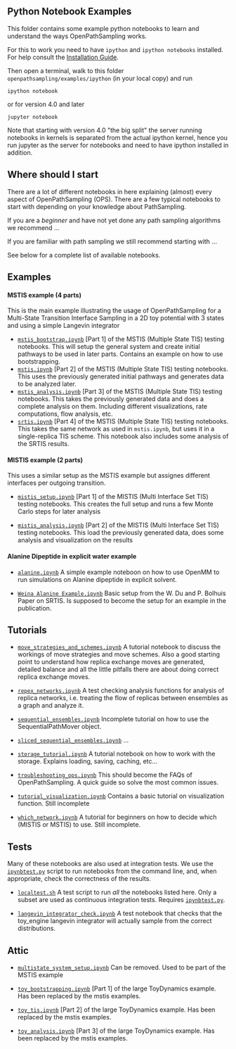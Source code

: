 ## Python Notebook Examples
This folder contains some example python notebooks to learn and understand the ways OpenPathSampling works.

For this to work you need to have `ipython` and `ipython notebooks` installed. For help consult the 
[Installation Guide](http://ipython.org/install.html).

Then open a terminal, walk to this folder `openpathsampling/examples/ipython` (in your local copy) and run
```
ipython notebook
```
or for version 4.0 and later
```
jupyter notebook
```
Note that starting with version 4.0 "the big split" the server running notebooks in kernels is separated from the actual ipython kernel, hence you run jupyter as the server for notebooks and need to have ipython installed in addition.

## Where should I start

There are a lot of different notebooks in here explaining (almost) every aspect of OpenPathSampling (OPS). There are a few typical notebooks to start with depending on your knowledge about PathSampling. 

If you are a _beginner_ and have not yet done any path sampling algorithms we recommend ...

If you are familiar with path sampling we still recommend starting with ...

See below for a complete list of available notebooks.

## Examples

#### MSTIS example (4 parts)

This is the main example illustrating the usage of OpenPathSampling for a Multi-State Transition Interface Sampling in a 2D toy potential with 3 states and using a simple Langevin integrator


- [`mstis_bootstrap.ipynb`](http://github.com/choderalab/openpathsampling/blob/master/examples/ipython/mstis_bootstrap.ipynb)
    [Part 1] of the MSTIS (Multiple State TIS) testing notebooks. This will
    setup the general system and create initial pathways to be used in later
    parts. Contains an example on how to use bootstrapping.
- [`mstis.ipynb`](http://github.com/choderalab/openpathsampling/blob/master/examples/ipython/mstis.ipynb)
    [Part 2] of the MSTIS (Multiple State TIS) testing notebooks. This uses the
    previously generated initial pathways and generates data to be analyzed
    later.
- [`mstis_analysis.ipynb`](http://github.com/choderalab/openpathsampling/blob/master/examples/ipython/mstis_analysis.ipynb)
    [Part 3] of the MSTIS (Multiple State TIS) testing notebooks. This takes
    the previously generated data and does a complete analysis on them.
    Including different visualizations, rate computations, flow analysis,
    etc.
- [`srtis.ipynb`](http://github.com/choderalab/openpathsampling/blob/master/examples/ipython/srtis.ipynb)
    [Part 4] of the MSTIS (Multiple State TIS) testing notebooks. This takes
    the same network as used in `mstis.ipynb`, but uses it in a
    single-replica TIS scheme. This notebook also includes some analysis of
    the SRTIS results.


#### MISTIS example (2 parts)

This uses a similar setup as the MSTIS example but assignes different interfaces per outgoing transition. 

- [`mistis_setup.ipynb`](http://github.com/choderalab/openpathsampling/blob/master/examples/ipython/mistis_setup.ipynb)
    [Part 1] of the MISTIS (Multi Interface Set TIS) testing notebooks. This creates the full setup and runs a few Monte Carlo steps for later analysis

- [`mistis_analysis.ipynb`](http://github.com/choderalab/openpathsampling/blob/master/examples/ipython/mistis_analysis.ipynb)
    [Part 2] of the MISTIS (Multi Interface Set TIS) testing notebooks. This load the previously generated data, does some analysis and visualization on the results 

#### Alanine Dipeptide in explicit water example

- [`alanine.ipynb`](http://github.com/choderalab/openpathsampling/blob/master/examples/ipython/alanine.ipynb)
    A simple example noteboon on how to use OpenMM to run simulations on Alanine dipeptide in explicit solvent.

- [`Weina Alanine Example.ipynb`](http://github.com/choderalab/openpathsampling/blob/master/examples/ipython/Weina%20Alanine%20Example.ipynb)
    Basic setup from the W. Du and P. Bolhuis Paper on SRTIS. Is supposed to become the setup for an example in the publication.

## Tutorials

-  [`move_strategies_and_schemes.ipynb`](http://github.com/choderalab/openpathsampling/blob/master/examples/ipython/move_strategies_and_schemes.ipynb)
    A tutorial notebook to discuss the workings of move strategies and move schemes. Also a good starting point to understand how replica exchange moves are generated, detailed balance and all the little pitfalls there are about doing correct replica exchange moves.

- [`repex_networks.ipynb`](http://github.com/choderalab/openpathsampling/blob/master/examples/ipython/repex_networks.ipynb)
    A test checking analysis functions for analysis of replica networks, i.e. treating the flow of replicas between ensembles as a graph and analyze it.

- [`sequential_ensembles.ipynb`](http://github.com/choderalab/openpathsampling/blob/master/examples/ipython/sequential_ensembles.ipynb)
    Incomplete tutorial on how to use the SequentialPathMover object.

- [`sliced_sequential_ensembles.ipynb`](http://github.com/choderalab/openpathsampling/blob/master/examples/ipython/sliced_sequential_ensembles.ipynb)
    ...

- [`storage_tutorial.ipynb`](http://github.com/choderalab/openpathsampling/blob/master/examples/ipython/storage_tutorial.ipynb)
    A tutorial notebook on how to work with the storage. Explains loading, saving, caching, etc...

- [`troubleshooting_ops.ipynb`](http://github.com/choderalab/openpathsampling/blob/master/examples/ipython/troubleshooting_ops.ipynb)
    This should become the FAQs of OpenPathSampling. A quick guide so solve the most common issues.

- [`tutorial_visualization.ipynb`](http://github.com/choderalab/openpathsampling/blob/master/examples/ipython/tutorial_visualization.ipynb)
    Contains a basic tutorial on visualization function. Still incomplete

- [`which_network.ipynb`](http://github.com/choderalab/openpathsampling/blob/master/examples/ipython/which_network.ipynb)
    A tutorial for beginners on how to decide which (MISTIS or MSTIS) to use. Still incomplete.

## Tests

Many of these notebooks are also used at integration tests. We use the
[`ipynbtest.py`](http://github.com/jhprinz/ipynb-test) script to run
notebooks from the command line, and, when appropriate, check the
correctness of the results.

- [`localtest.sh`](http://github.com/choderalab/openpathsampling/blob/master/examples/ipython/localtest.sh)
    A test script to run *all* the notebooks listed here. Only a subset are
    used as continuous integration tests. Requires
    [`ipynbtest.py`](http://github.com/jhprinz/ipynb-test).

- [`langevin_integrator_check.ipynb`](http://github.com/choderalab/openpathsampling/blob/master/examples/ipython/langevin_integrator_check.ipynb)
    A test notebook that checks that the toy_engine langevin integrator will actually sample from the correct distributions.

## Attic

- [`multistate_system_setup.ipynb`](http://github.com/choderalab/openpathsampling/blob/master/examples/ipython/multistate_system_setup.ipynb)
    Can be removed. Used to be part of the MSTIS example

- [`toy_bootstrapping.ipynb`](http://github.com/choderalab/openpathsampling/blob/master/examples/ipython/toy_bootstrapping.ipynb)
    [Part 1] of the large ToyDynamics example. Has been replaced by the mstis examples.

- [`toy_tis.ipynb`](http://github.com/choderalab/openpathsampling/blob/master/examples/ipython/toy_tis.ipynb)
    [Part 2] of the large ToyDynamics example. Has been replaced by the mstis examples.

- [`toy_analysis.ipynb`](http://github.com/choderalab/openpathsampling/blob/master/examples/ipython/toy_analysis.ipynb)
    [Part 3] of the large ToyDynamics example. Has been replaced by the mstis examples.


